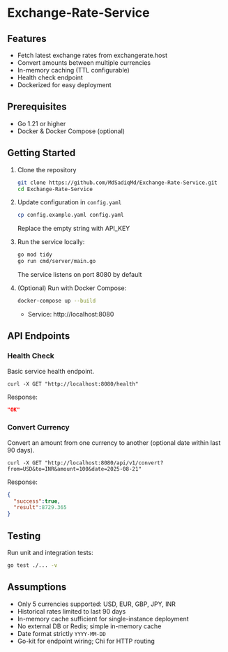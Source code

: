 # Exchange-Rate-Service

## Features

- Fetch latest exchange rates from exchangerate.host  
- Convert amounts between multiple currencies 
- In-memory caching (TTL configurable) 
- Health check endpoint  
- Dockerized for easy deployment  

## Prerequisites

- Go 1.21 or higher  
- Docker & Docker Compose (optional)  

## Getting Started

1. Clone the repository  
   ```bash
   git clone https://github.com/MdSadiqMd/Exchange-Rate-Service.git
   cd Exchange-Rate-Service
   ```

2. Update configuration in `config.yaml`
   ```bash
   cp config.example.yaml config.yaml
   ```
   Replace the empty string with API_KEY

3. Run the service locally:  
   ```bash
   go mod tidy
   go run cmd/server/main.go
   ```
   The service listens on port 8080 by default

5. (Optional) Run with Docker Compose:  
   ```bash
   docker-compose up --build
   ```
   - Service: http://localhost:8080 

## API Endpoints

### Health Check  
Basic service health endpoint.
```
curl -X GET "http://localhost:8080/health"
```
Response:
```json
"OK"
```

### Convert Currency  
Convert an amount from one currency to another (optional date within last 90 days).
```
curl -X GET "http://localhost:8080/api/v1/convert?from=USD&to=INR&amount=100&date=2025-08-21"
```
Response:
```json
{
  "success":true,
  "result":8729.365
}
```

## Testing

Run unit and integration tests:
```bash
go test ./... -v
```

## Assumptions
- Only 5 currencies supported: USD, EUR, GBP, JPY, INR 
- Historical rates limited to last 90 days  
- In-memory cache sufficient for single-instance deployment  
- No external DB or Redis; simple in-memory cache  
- Date format strictly `YYYY-MM-DD`  
- Go-kit for endpoint wiring; Chi for HTTP routing  
